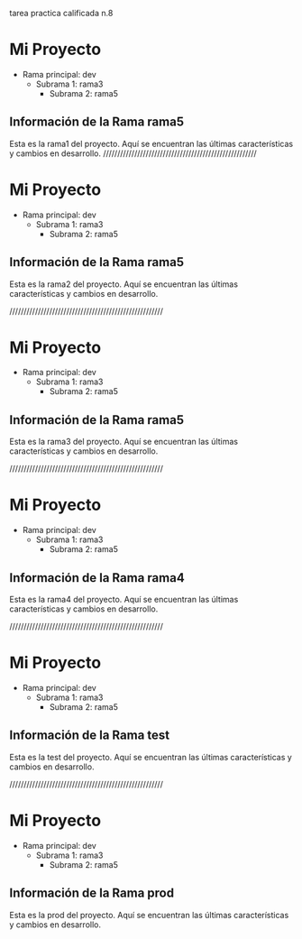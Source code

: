 tarea practica calificada n.8 


# Mi Proyecto

- Rama principal: dev
  - Subrama 1: rama3
    - Subrama 2: rama5

## Información de la Rama rama5

Esta es la rama1 del proyecto. Aquí se encuentran las últimas características y cambios en desarrollo.
//////////////////////////////////////////////////////

# Mi Proyecto

- Rama principal: dev
  - Subrama 1: rama3
    - Subrama 2: rama5

## Información de la Rama rama5

Esta es la rama2 del proyecto. Aquí se encuentran las últimas características y cambios en desarrollo.

//////////////////////////////////////////////////////

# Mi Proyecto

- Rama principal: dev
  - Subrama 1: rama3
    - Subrama 2: rama5

## Información de la Rama rama5

Esta es la rama3 del proyecto. Aquí se encuentran las últimas características y cambios en desarrollo.

//////////////////////////////////////////////////////

# Mi Proyecto

- Rama principal: dev
  - Subrama 1: rama3
    - Subrama 2: rama5

## Información de la Rama rama4

Esta es la rama4 del proyecto. Aquí se encuentran las últimas características y cambios en desarrollo.

//////////////////////////////////////////////////////

# Mi Proyecto

- Rama principal: dev
  - Subrama 1: rama3
    - Subrama 2: rama5

## Información de la Rama test

Esta es la test del proyecto. Aquí se encuentran las últimas características y cambios en desarrollo.


//////////////////////////////////////////////////////

# Mi Proyecto

- Rama principal: dev
  - Subrama 1: rama3
    - Subrama 2: rama5

## Información de la Rama prod

Esta es la prod del proyecto. Aquí se encuentran las últimas características y cambios en desarrollo.





